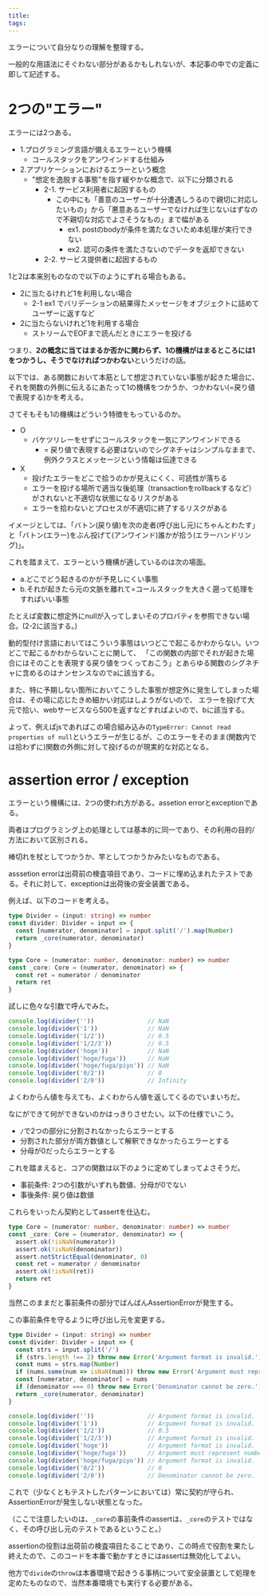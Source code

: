 ```yaml
---
title: 
tags: 
---
```


エラーについて自分なりの理解を整理する。

一般的な用語法にそぐわない部分があるかもしれないが、本記事の中での定義に即して記述する。

# 2つの"エラー"

エラーには2つある。

- 1.プログラミング言語が備えるエラーという機構
  - コールスタックをアンワインドする仕組み
- 2.アプリケーションにおけるエラーという概念
  - "想定を逸脱する事態"を指す緩やかな概念で、以下に分類される
    - 2-1. サービス利用者に起因するもの
      - この中にも「善意のユーザーが十分遭遇しうるので親切に対応したいもの」から「悪意あるユーザーでなければ生じないはずなので不親切な対応でよさそうなもの」まで幅がある
        - ex1. postのbodyが条件を満たなさいため本処理が実行できない
        - ex2. 認可の条件を満たさないのでデータを返却できない
    - 2-2. サービス提供者に起因するもの

1と2は本来別ものなので以下のようにずれる場合もある。

- 2に当たるけれど1を利用しない場合
  - 2-1 ex1 でバリデーションの結果得たメッセージをオブジェクトに詰めてユーザーに返すなど
- 2に当たらないけれど1を利用する場合
  - ストリームでEOFまで読んだときにエラーを投げる

つまり、**2の概念に当てはまるか否かに関わらず、1の機構がはまるところには1をつかうし、そうでなければつかわない**というだけの話。

以下では、ある関数において本筋として想定されていない事態が起きた場合に、それを関数の外側に伝えるにあたって1の機構をつかうか、つかわない(=戻り値で表現する)かを考える。

さてそもそも1の機構はどういう特徴をもっているのか。

- O
  - バケツリレーをせずにコールスタックを一気にアンワインドできる
    - = 戻り値で表現する必要はないのでシグネチャはシンプルなままで、例外クラスとメッセージという情報は伝達できる
- X
  - 投げたエラーをどこで拾うのかが見えにくく、可読性が落ちる
  - エラーを投げる場所で適当な後処理（transactionをrollbackするなど）がされないと不適切な状態になるリスクがある
  - エラーを拾わないとプロセスが不適切に終了するリスクがある

イメージとしては、「バトン(戻り値)を次の走者(呼び出し元)にちゃんとわたす」と「バトン(エラー)をぶん投げて(アンワインド)誰かが拾う(エラーハンドリング)」。

これを踏まえて、エラーという機構が適しているのは次の場面。
- a.どこでどう起きるのかが予見しにくい事態
- b.それが起きたら元の文脈を離れて=コールスタックを大きく遡って処理をすればいい事態

たとえば変数に想定外にnullが入ってしまいそのプロパティを参照できない場合。(2-2に該当する。)

動的型付け言語においてはこういう事態はいつどこで起こるかわからない。いつどこで起こるかわからないことに関して、
「この関数の内部でそれが起きた場合にはそのことを表現する戻り値をつくっておこう」とあらゆる関数のシグネチャに含めるのはナンセンスなのでaに該当する。

また、特に予期しない箇所においてこうした事態が想定外に発生してしまった場合は、その場に応じたきめ細かい対応はしようがないので、
エラーを投げて大元で拾い、webサービスなら500を返すなどすればよいので、bに該当する。

よって、例えばjsであればこの場合組み込みの`TypeError: Cannot read properties of null`というエラーが生じるが、このエラーをそのまま(関数内では拾わずに)関数の外側に対して投げるのが現実的な対応となる。

# assertion error / exception

エラーという機構には、2つの使われ方がある。assetion errorとexceptionである。

両者はプログラミング上の処理としては基本的に同一であり、その利用の目的/方法において区別される。

棒切れを杖としてつかうか、竿としてつかうかみたいなものである。

asssetion errorは出荷前の検査項目であり、コードに埋め込まれたテストである。それに対して、exceptionは出荷後の安全装置である。

例えば、以下のコードを考える。

```typescript
type Divider = (input: string) => number
const divider: Divider = input => {
  const [numerator, denominator] = input.split('/').map(Number)
  return _core(numerator, denominator)
}

type Core = (numerator: number, denominator: number) => number
const _core: Core = (numerator, denominator) => {
  const ret = numerator / denominator
  return ret
}
```

試しに色々な引数で呼んでみた。

```typescript
console.log(divider(''))               // NaN
console.log(divider('1'))              // NaN
console.log(divider('1/2'))            // 0.5
console.log(divider('1/2/3'))          // 0.5
console.log(divider('hoge'))           // NaN
console.log(divider('hoge/fuga'))      // NaN
console.log(divider('hoge/fuga/piyo')) // NaN
console.log(divider('0/2'))            // 0
console.log(divider('2/0'))            // Infinity
```

よくわからん値を与えても、よくわからん値を返してくるのでいまいちだ。

なにができて何ができないのかはっきりさせたい。以下の仕様でいこう。

- `/`で2つの部分に分割されなかったらエラーとする
- 分割された部分が両方数値として解釈できなかったらエラーとする
- 分母が0だったらエラーとする

これを踏まえると、コアの関数は以下のように定めてしまってよさそうだ。

- 事前条件: 2つの引数がいずれも数値、分母が0でない
- 事後条件: 戻り値は数値

これらをいったん契約としてassertを仕込む。

```typescript
type Core = (numerator: number, denominator: number) => number
const _core: Core = (numerator, denominator) => {
  assert.ok(!isNaN(numerator))
  assert.ok(!isNaN(denominator))
  assert.notStrictEqual(denominator, 0)
  const ret = numerator / denominator
  assert.ok(!isNaN(ret))
  return ret
}
```

当然このままだと事前条件の部分でばんばんAssertionErrorが発生する。

この事前条件を守るように呼び出し元を変更する。

```typescript
type Divider = (input: string) => number
const divider: Divider = input => {
  const strs = input.split('/')
  if (strs.length !== 2) throw new Error('Argument format is invalid.')
  const nums = strs.map(Number)
  if (nums.some(num => isNaN(num))) throw new Error('Argument must represent numbers.')
  const [numerator, denominator] = nums
  if (denominator === 0) throw new Error('Denominator cannot be zero.')
  return _core(numerator, denominator)
}
```

```typescript
console.log(divider(''))               // Argument format is invalid.
console.log(divider('1'))              // Argument format is invalid.
console.log(divider('1/2'))            // 0.5
console.log(divider('1/2/3'))          // Argument format is invalid.
console.log(divider('hoge'))           // Argument format is invalid.
console.log(divider('hoge/fuga'))      // Argument must represent numbers.
console.log(divider('hoge/fuga/piyo')) // Argument format is invalid.
console.log(divider('0/2'))            // 0
console.log(divider('2/0'))            // Denominator cannot be zero.
```

これで（少なくともテストしたパターンにおいては）常に契約が守られ、AssertionErrorが発生しない状態となった。

（ここで注意したいのは、`_core`の事前条件のassertは、`_core`のテストではなく、その呼び出し元のテストであるということ。）

assertionの役割は出荷前の検査項目たることであり、この時点で役割を果たし終えたので、このコードを本番で動かすときにはassertは無効化してよい。

他方で`divide`の`throw`は本番環境で起きうる事柄について安全装置として処理を定めたものなので、当然本番環境でも実行する必要がある。

